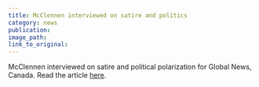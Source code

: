 ```yaml
---
title: McClennen interviewed on satire and politics
category: news
publication:
image_path:
link_to_original:
---
```


McClennen interviewed on satire and political polarization for Global News, Canada. Read the article [here](https://globalnews.ca/news/4769496/donald-trump-snl-political-satire/).